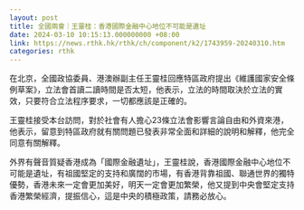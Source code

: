```yaml
---
layout: post
title: 全國兩會｜王靈桂：香港國際金融中心地位不可能是遺址
date: 2024-03-10 10:15:13.000000000 +08:00
link: https://news.rthk.hk/rthk/ch/component/k2/1743959-20240310.htm
categories: rthk
---
```


在北京，全國政協委員、港澳辦副主任王靈桂回應特區政府提出《維護國家安全條例草案》，立法會首讀二讀時間是否太短，他表示，立法的時間取決於立法的實效，只要符合立法程序要求，一切都應該是正確的。

王靈桂接受本台訪問，對於社會有人擔心23條立法會影響言論自由和外資來港，他表示，留意到特區政府就有關問題已發表非常全面和詳細的說明和解釋，他完全同意有關解釋。

外界有聲音質疑香港成為「國際金融遺址」，王靈桂說，香港國際金融中心地位不可能是遺址，有祖國堅定的支持和廣闊的市場，有香港背靠祖國、聯通世界的獨特優勢，香港未來一定會更加美好，明天一定會更加繁榮，他又提到中央會堅定支持香港繁榮經濟，提振信心，這是中央的積極政策，請務必放心。
